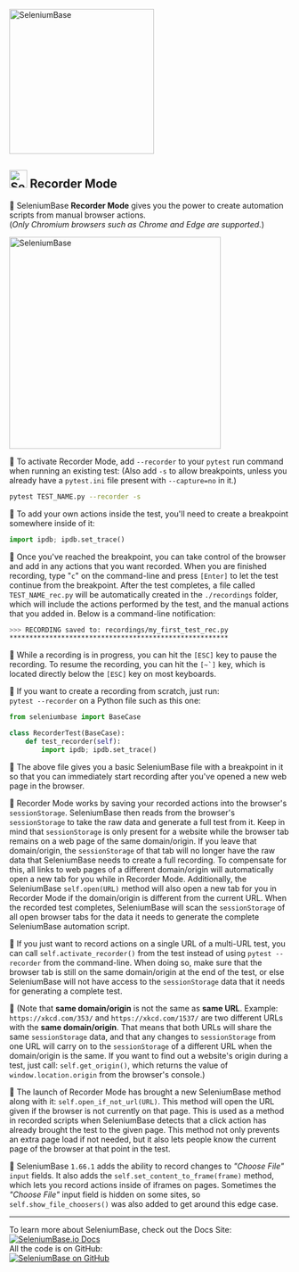 [<img src="https://seleniumbase.io/cdn/img/sb_logo_10t.png" title="SeleniumBase" width="260">](https://github.com/seleniumbase/SeleniumBase/blob/master/README.md)

<h2><img src="https://seleniumbase.io/img/logo6.png" title="SeleniumBase" width="32" /> Recorder Mode</h2>

🔴 SeleniumBase <b>Recorder Mode</b> gives you the power to create automation scripts from manual browser actions.<br>(<i>Only Chromium browsers such as Chrome and Edge are supported.</i>)

<img src="https://seleniumbase.io/cdn/img/sb_recorder_notification.png" title="SeleniumBase" width="380">

🔴 To activate Recorder Mode, add ``--recorder`` to your ``pytest`` run command when running an existing test: (Also add ``-s`` to allow breakpoints, unless you already have a ``pytest.ini`` file present with ``--capture=no`` in it.)

```bash
pytest TEST_NAME.py --recorder -s
```

🔴 To add your own actions inside the test, you'll need to create a breakpoint somewhere inside of it:

```python
import ipdb; ipdb.set_trace()
```

🔴 Once you've reached the breakpoint, you can take control of the browser and add in any actions that you want recorded. When you are finished recording, type "``c``" on the command-line and press ``[Enter]`` to let the test continue from the breakpoint. After the test completes, a file called ``TEST_NAME_rec.py`` will be automatically created in the ``./recordings`` folder, which will include the actions performed by the test, and the manual actions that you added in. Below is a command-line notification:

```bash
>>> RECORDING saved to: recordings/my_first_test_rec.py
*******************************************************
```

🔴 While a recording is in progress, you can hit the ``[ESC]`` key to pause the recording. To resume the recording, you can hit the ``[~`]`` key, which is located directly below the ``[ESC]`` key on most keyboards.

<p>🔴 If you want to create a recording from scratch, just run:<br><code>pytest --recorder</code> on a Python file such as this one:</p>

```python
from seleniumbase import BaseCase

class RecorderTest(BaseCase):
    def test_recorder(self):
        import ipdb; ipdb.set_trace()
```

<p>🔴 The above file gives you a basic SeleniumBase file with a breakpoint in it so that you can immediately start recording after you've opened a new web page in the browser.</p>

<p>🔴 Recorder Mode works by saving your recorded actions into the browser's <code>sessionStorage</code>. SeleniumBase then reads from the browser's <code>sessionStorage</code> to take the raw data and generate a full test from it. Keep in mind that <code>sessionStorage</code> is only present for a website while the browser tab remains on a web page of the same domain/origin. If you leave that domain/origin, the <code>sessionStorage</code> of that tab will no longer have the raw data that SeleniumBase needs to create a full recording. To compensate for this, all links to web pages of a different domain/origin will automatically open a new tab for you while in Recorder Mode. Additionally, the SeleniumBase <code>self.open(URL)</code> method will also open a new tab for you in Recorder Mode if the domain/origin is different from the current URL. When the recorded test completes, SeleniumBase will scan the <code>sessionStorage</code> of all open browser tabs for the data it needs to generate the complete SeleniumBase automation script.</p>

<p>🔴 If you just want to record actions on a single URL of a multi-URL test, you can call <code>self.activate_recorder()</code> from the test instead of using <code>pytest --recorder</code> from the command-line. When doing so, make sure that the browser tab is still on the same domain/origin at the end of the test, or else SeleniumBase will not have access to the <code>sessionStorage</code> data that it needs for generating a complete test.</p>

<p>🔴 (Note that <b>same domain/origin</b> is not the same as <b>same URL</b>. Example: <code>https://xkcd.com/353/</code> and <code>https://xkcd.com/1537/</code> are two different URLs with the <b>same domain/origin</b>. That means that both URLs will share the same <code>sessionStorage</code> data, and that any changes to <code>sessionStorage</code> from one URL will carry on to the <code>sessionStorage</code> of a different URL when the domain/origin is the same. If you want to find out a website's origin during a test, just call: <code>self.get_origin()</code>, which returns the value of <code>window.location.origin</code> from the browser's console.)</p>

<p>🔴 The launch of Recorder Mode has brought a new SeleniumBase method along with it: <code>self.open_if_not_url(URL)</code>. This method will open the URL given if the browser is not currently on that page. This is used as a method in recorded scripts when SeleniumBase detects that a click action has already brought the test to the given page. This method not only prevents an extra page load if not needed, but it also lets people know the current page of the browser at that point in the test.</p>

<p>🔴 SeleniumBase <code>1.66.1</code> adds the ability to record changes to <i>"Choose File"</i> <code>input</code> fields. It also adds the <code>self.set_content_to_frame(frame)</code> method, which lets you record actions inside of iframes on pages. Sometimes the <i>"Choose File"</i> input field is hidden on some sites, so <code>self.show_file_choosers()</code> was also added to get around this edge case.

--------

<div>To learn more about SeleniumBase, check out the Docs Site:</div>
<a href="https://seleniumbase.io">
<img src="https://img.shields.io/badge/docs-%20%20SeleniumBase.io-11BBDD.svg" alt="SeleniumBase.io Docs" /></a>

<div>All the code is on GitHub:</div>
<a href="https://github.com/seleniumbase/SeleniumBase">
<img src="https://img.shields.io/badge/✅%20💛%20View%20Code-on%20GitHub%20🌎%20🚀-02A79E.svg" alt="SeleniumBase on GitHub" /></a>
